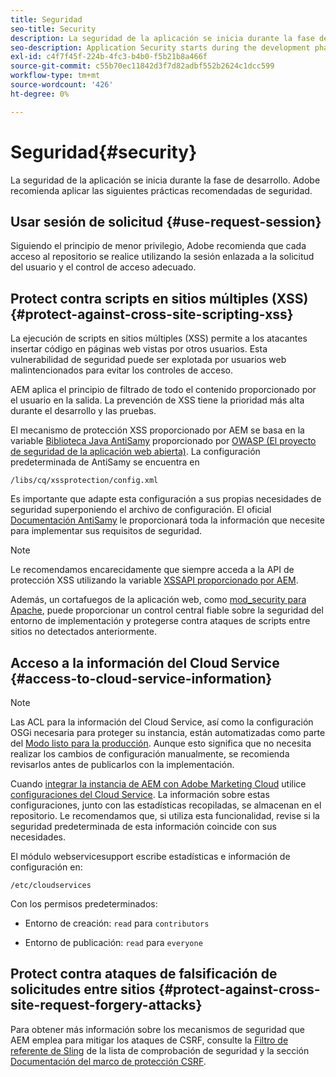 ```yaml
---
title: Seguridad
seo-title: Security
description: La seguridad de la aplicación se inicia durante la fase de desarrollo
seo-description: Application Security starts during the development phase
exl-id: c4f7f45f-224b-4fc3-b4b0-f5b21b8a466f
source-git-commit: c55b70ec11842d3f7d82adbf552b2624c1dcc599
workflow-type: tm+mt
source-wordcount: '426'
ht-degree: 0%

---
```


# Seguridad{#security}

La seguridad de la aplicación se inicia durante la fase de desarrollo. Adobe recomienda aplicar las siguientes prácticas recomendadas de seguridad.

## Usar sesión de solicitud {#use-request-session}

Siguiendo el principio de menor privilegio, Adobe recomienda que cada acceso al repositorio se realice utilizando la sesión enlazada a la solicitud del usuario y el control de acceso adecuado.

## Protect contra scripts en sitios múltiples (XSS) {#protect-against-cross-site-scripting-xss}

La ejecución de scripts en sitios múltiples (XSS) permite a los atacantes insertar código en páginas web vistas por otros usuarios. Esta vulnerabilidad de seguridad puede ser explotada por usuarios web malintencionados para evitar los controles de acceso.

AEM aplica el principio de filtrado de todo el contenido proporcionado por el usuario en la salida. La prevención de XSS tiene la prioridad más alta durante el desarrollo y las pruebas.

El mecanismo de protección XSS proporcionado por AEM se basa en la variable [Biblioteca Java AntiSamy](https://www.owasp.org/index.php/Category:OWASP_AntiSamy_Project) proporcionado por [OWASP (El proyecto de seguridad de la aplicación web abierta)](https://www.owasp.org/). La configuración predeterminada de AntiSamy se encuentra en

`/libs/cq/xssprotection/config.xml`

Es importante que adapte esta configuración a sus propias necesidades de seguridad superponiendo el archivo de configuración. El oficial [Documentación AntiSamy](https://www.owasp.org/index.php/Category:OWASP_AntiSamy_Project) le proporcionará toda la información que necesite para implementar sus requisitos de seguridad.

>[!NOTE]
>
>Le recomendamos encarecidamente que siempre acceda a la API de protección XSS utilizando la variable [XSSAPI proporcionado por AEM](https://helpx.adobe.com/experience-manager/6-5/sites/developing/using/reference-materials/javadoc/com/adobe/granite/xss/XSSAPI.html).

Además, un cortafuegos de la aplicación web, como [mod_security para Apache](https://www.modsecurity.org), puede proporcionar un control central fiable sobre la seguridad del entorno de implementación y protegerse contra ataques de scripts entre sitios no detectados anteriormente.

## Acceso a la información del Cloud Service {#access-to-cloud-service-information}

>[!NOTE]
>
>Las ACL para la información del Cloud Service, así como la configuración OSGi necesaria para proteger su instancia, están automatizadas como parte del [Modo listo para la producción](/help/sites-administering/production-ready.md). Aunque esto significa que no necesita realizar los cambios de configuración manualmente, se recomienda revisarlos antes de publicarlos con la implementación.

Cuando [integrar la instancia de AEM con Adobe Marketing Cloud](/help/sites-administering/marketing-cloud.md) utilice [configuraciones del Cloud Service](/help/sites-developing/extending-cloud-config.md). La información sobre estas configuraciones, junto con las estadísticas recopiladas, se almacenan en el repositorio. Le recomendamos que, si utiliza esta funcionalidad, revise si la seguridad predeterminada de esta información coincide con sus necesidades.

El módulo webservicesupport escribe estadísticas e información de configuración en:

`/etc/cloudservices`

Con los permisos predeterminados:

* Entorno de creación: `read` para `contributors`

* Entorno de publicación: `read` para `everyone`

## Protect contra ataques de falsificación de solicitudes entre sitios {#protect-against-cross-site-request-forgery-attacks}

Para obtener más información sobre los mecanismos de seguridad que AEM emplea para mitigar los ataques de CSRF, consulte la [Filtro de referente de Sling](/help/sites-administering/security-checklist.md#protect-against-cross-site-request-forgery) de la lista de comprobación de seguridad y la sección [Documentación del marco de protección CSRF](/help/sites-developing/csrf-protection.md).
